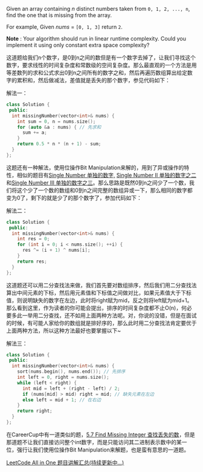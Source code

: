 Given an array containing _n_ distinct numbers taken from `0, 1, 2, ..., n`, find the one that is missing from the array.

For example, Given _nums_ = `[0, 1, 3]` return `2`.

**Note** : Your algorithm should run in linear runtime complexity. Could you implement it using only constant extra space complexity?

这道题给我们n个数字，是0到n之间的数但是有一个数字去掉了，让我们寻找这个数字，要求线性的时间复杂度和常数级的空间复杂度。那么最直观的一个方法是用等差数列的求和公式求出0到n之间所有的数字之和，然后再遍历数组算出给定数字的累积和，然后做减法，差值就是丢失的那个数字，参见代码如下：

解法一：

```cpp
class Solution {
 public:
  int missingNumber(vector<int>& nums) {
    int sum = 0, n = nums.size();
    for (auto &a : nums) { // 先求和
      sum += a;
    }
    return 0.5 * n * (n + 1) - sum;
  }
};
```

这题还有一种解法，使用位操作Bit Manipulation来解的，用到了异或操作的特性，相似的题目有[Single Number 单独的数字,](http://www.cnblogs.com/Given%20an%20array%20of%20integers,%20every%20element%20appears%20three%20times%20except%20for%20one.%20Find%20that%20single%20one.%20%20Note:%20Your%20algorithm%20should%20have%20a%20linear%20runtime%20complexity.%20Could%20you%20implement%20it%20without%20using%20extra%20memory) [Single Number II 单独的数字之二](http://www.cnblogs.com/grandyang/p/4263927.html)和[Single Number III 单独的数字之三](http://www.cnblogs.com/grandyang/p/4741122.html)。那么思路是既然0到n之间少了一个数，我们将这个少了一个数的数组和0到n之间完整的数组异或一下，那么相同的数字都变为0了，剩下的就是少了的那个数字了，参加代码如下：

解法二：

```cpp
class Solution {
 public:
  int missingNumber(vector<int>& nums) {
    int res = 0;
    for (int i = 0; i < nums.size(); ++i) {
      res ^= (i + 1) ^ nums[i];
    }
    return res;
  }
};
```

这道题还可以用二分查找法来做，我们首先要对数组排序，然后我们用二分查找法算出中间元素的下标，然后用元素值和下标值之间做对比，如果元素值大于下标值，则说明缺失的数字在左边，此时将right赋为mid，反之则将left赋为mid+1。那么看到这里，作为读者的你可能会提出，排序的时间复杂度都不止O(n)，何必要多此一举用二分查找，还不如用上面两种方法呢。对，你说的没错，但是在面试的时候，有可能人家给你的数组就是排好序的，那么此时用二分查找法肯定要优于上面两种方法，所以这种方法最好也要掌握以下~

解法三：

```cpp
class Solution {
 public:
  int missingNumber(vector<int>& nums) {
    sort(nums.begin(), nums.end()); // 先排序
    int left = 0, right = nums.size();
    while (left < right) {
      int mid = left + (right - left) / 2;
      if (nums[mid] > mid) right = mid; // 缺失元素在左边
      else left = mid + 1; // 在右边
    }
    return right;
  }
};
```

在CareerCup中有一道类似的题，[5.7 Find Missing Integer 查找丢失的数](http://www.cnblogs.com/grandyang/p/4747429.html)，但是那道题不让我们直接访问整个int数字，而是只能访问其二进制表示数中的某一位，强行让我们使用位操作Bit Manipulation来解题，也是蛮有意思的一道题。

[LeetCode All in One 题目讲解汇总(持续更新中...)](http://www.cnblogs.com/grandyang/p/4606334.html)
